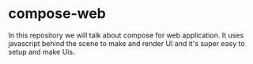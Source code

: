 # compose-web

In this repository we will talk about compose for web application. It uses javascript behind the scene to make and render UI and it's super easy to setup and make Uis.
